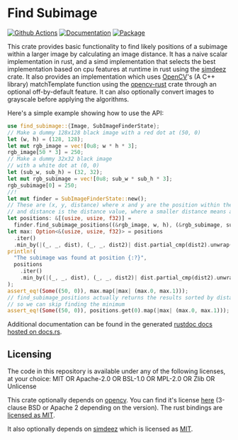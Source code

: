 # Find Subimage

[![Github Actions](https://github.com/nico-abram/find-subimage/workflows/find-subimage/badge.svg)](https://github.com/nico-abram/find-subimage/actions?query=workflow%3Afind-subimage)
[![Documentation](https://docs.rs/find-subimage/badge.svg)](https://docs.rs/find-subimage)
[![Package](https://img.shields.io/crates/v/find-subimage.svg)](https://crates.io/crates/find-subimage)

This crate provides basic functionality to find likely positions of a subimage within a larger image by calculating an image distance. It has a naive scalar implementation in rust, and a simd implementation that selects the best implementation based on cpu features at runtime in rust using the [simdeez](https://github.com/jackmott/simdeez) crate. It also provides an implementation which uses [OpenCV](https://opencv.org/)'s (A C++ library) matchTemplate function using the [opencv-rust](https://github.com/twistedfall/opencv-rust) crate through an optional off-by-default feature. It can also optionally convert images to grayscale before applying the algorithms.

Here's a simple example showing how to use the API:

```rs
use find_subimage::{Image, SubImageFinderState};
// Make a dummy 128x128 black image with a red dot at (50, 0)
let (w, h) = (128, 128);
let mut rgb_image = vec![0u8; w * h * 3];
rgb_image[50 * 3] = 250;
// Make a dummy 32x32 black image
// with a white dot at (0, 0)
let (sub_w, sub_h) = (32, 32);
let mut rgb_subimage = vec![0u8; sub_w * sub_h * 3];
rgb_subimage[0] = 250;
//!
let mut finder = SubImageFinderState::new();
// These are (x, y, distance) where x and y are the position within the larger image
// and distance is the distance value, where a smaller distance means a mroe precise match
let positions: &[(usize, usize, f32)] =
  finder.find_subimage_positions((&rgb_image, w, h), (&rgb_subimage, sub_w, sub_h), 3);
let max: Option<&(usize, usize, f32)> = positions
  .iter()
  .min_by(|(_, _, dist), (_, _, dist2)| dist.partial_cmp(dist2).unwrap());
println!(
  "The subimage was found at position {:?}",
  positions
    .iter()
    .min_by(|(_, _, dist), (_, _, dist2)| dist.partial_cmp(dist2).unwrap())
);
assert_eq!(Some((50, 0)), max.map(|max| (max.0, max.1)));
// find_subimage_positions actually returns the results sorted by distance already,
// so we can skip finding the minimum
assert_eq!(Some((50, 0)), positions.get(0).map(|max| (max.0, max.1)));
```

Additional documentation can be found in the generated [rustdoc docs hosted on docs.rs](https://docs.rs/find-subimage/latest/find_subimage/).

## Licensing

The code in this repository is available under any of the following licenses, at your choice: MIT OR Apache-2.0 OR BSL-1.0 OR MPL-2.0 OR Zlib OR Unlicense

This crate optionally depends on [opencv](https://opencv.org/). You can find it's license [here](https://opencv.org/license/) (3-clause BSD or Apache 2 depending on the version). The rust bindings are [licensed as MIT](https://github.com/twistedfall/opencv-rust/blob/master/LICENSE).

It also optionally depends on [simdeez](https://github.com/jackmott/simdeez) which is licensed as [MIT](https://github.com/jackmott/simdeez/blob/master/LICENSE).
